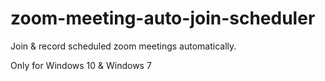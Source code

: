 # zoom-meeting-auto-join-scheduler

Join & record scheduled zoom meetings automatically.

Only for Windows 10 & Windows 7
